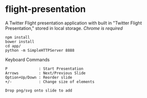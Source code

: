 # flight-presentation

A Twitter Flight presentation application with built in "Twitter Flight Presentation," stored in local storage.  _Chrome is required_

    npm install
    bower install
    cd app/
    python -m SimpleHTTPServer 8888

Keyboard Commands

    P              : Start Presentation
    Arrows         : Next/Previous Slide
    Option+Up/Down : Reorder slide
    +/-            : Change size of elements

    Drop png/svg onto slide to add
